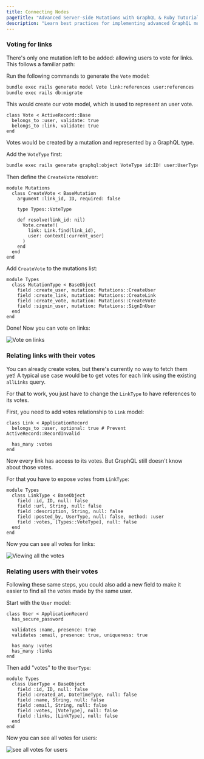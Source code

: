 ```yaml
---
title: Connecting Nodes
pageTitle: "Advanced Server-side Mutations with GraphQL & Ruby Tutorial"
description: "Learn best practices for implementing advanced GraphQL mutations with Ruby and graphql-ruby. You can test your implementation in a GraphiQL Playground."
---
```


### Voting for links

There's only one mutation left to be added: allowing users to vote for links. This follows a familiar path:

<Instruction>

Run the following commands to generate the `Vote` model:

```bash
bundle exec rails generate model Vote link:references user:references
bundle exec rails db:migrate
```

</Instruction>


This would create our vote model, which is used to represent an user vote.

```ruby(path=".../graphql-ruby/app/models/vote.rb")
class Vote < ActiveRecord::Base
  belongs_to :user, validate: true
  belongs_to :link, validate: true
end
```

Votes would be created by a mutation and represented by a GraphQL type.

<Instruction>

Add the `VoteType` first:

```bash
bundle exec rails generate graphql:object VoteType id:ID! user:UserType! link:LinkType!
```

</Instruction>

<Instruction>

Then define the `CreateVote` resolver:

```ruby(path=".../graphql-ruby/app/graphql/mutations/create_vote.rb")
module Mutations
  class CreateVote < BaseMutation
    argument :link_id, ID, required: false

    type Types::VoteType

    def resolve(link_id: nil)
      Vote.create!(
        link: Link.find(link_id),
        user: context[:current_user]
      )
    end
  end
end
```

</Instruction>

<Instruction>

Add `CreateVote` to the mutations list:

```ruby(path=".../graphql-ruby/app/graphql/types/mutation_type.rb")
module Types
  class MutationType < BaseObject
    field :create_user, mutation: Mutations::CreateUser
    field :create_link, mutation: Mutations::CreateLink
    field :create_vote, mutation: Mutations::CreateVote
    field :signin_user, mutation: Mutations::SignInUser
  end
end
```

</Instruction>

Done! Now you can vote on links:

![Vote on links](http://i.imgur.com/gHIj7ZW.png)

### Relating links with their votes

You can already create votes, but there's currently no way to fetch them yet! A typical use case would be to get votes for each link using the existing `allLinks` query.

For that to work, you just have to change the `LinkType` to have references to its votes.

<Instruction>

First, you need to add votes relationship to `Link` model:

```ruby(path=".../graphql-ruby/app/models/link.rb")
class Link < ApplicationRecord
  belongs_to :user, optional: true # Prevent ActiveRecord::RecordInvalid

  has_many :votes
end
```

</Instruction>

Now every link has access to its votes. But GraphQL still doesn't know about those votes.

<Instruction>

For that you have to expose votes from `LinkType`:

```ruby(path=".../graphql-ruby/app/graphql/types/link_type.rb")
module Types
  class LinkType < BaseObject
    field :id, ID, null: false
    field :url, String, null: false
    field :description, String, null: false
    field :posted_by, UserType, null: false, method: :user
    field :votes, [Types::VoteType], null: false
  end
end
```

</Instruction>

Now you can see all votes for links:

![Viewing all the votes](http://i.imgur.com/ZqezkWV.png)

### Relating users with their votes

Following these same steps, you could also add a new field to make it easier to find all the votes made by the same user.

<Instruction>

Start with the `User` model:

```ruby(path=".../graphql-ruby/app/models/user.rb")
class User < ApplicationRecord
  has_secure_password

  validates :name, presence: true
  validates :email, presence: true, uniqueness: true

  has_many :votes
  has_many :links
end
```

</Instruction>

<Instruction>

Then add "votes" to the `UserType`:

```ruby(path=".../graphql-ruby/app/graphql/types/user_type.rb")
module Types
  class UserType < BaseObject
    field :id, ID, null: false
    field :created_at, DateTimeType, null: false
    field :name, String, null: false
    field :email, String, null: false
    field :votes, [VoteType], null: false
    field :links, [LinkType], null: false
  end
end
```

</Instruction>

Now you can see all votes for users:

![see all votes for users](http://i.imgur.com/Dhsy92u.png)
